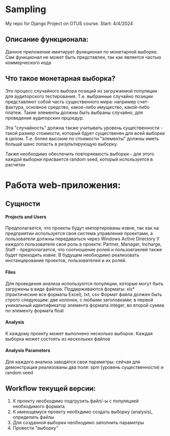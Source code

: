 # Sampling
My repo for Django Project on OTUS course.
Start: 4/4/2024


## Описание функционала:
Данное приложение имитирует функционал по монетарной выборке. Сам функционал не
может быть представлен, так как является частью коммерческого кода

## Что такое монетарная выборка?
Это процесс случайного выбора позиций из загружаемой популяции для аудиторского тестирования.
Т.е. выбранные случайно позиции представляют собой часть существенного мира: например счет-фактура, основное средство,
какое-либо имущество, какой-либо платеж. Такие элементы должны быть выбраны случайно, для проведения аудиторских
прцоедур.

Эта "случайность" должна также учитывать уровень существенности - такой размер стоимости, который бдует существенен для 
всей выборки в целом. Т.е. более высокие по стоимости "элементы" должны иметь большй шанс попасть в
результирующую выборку.

Также необходимо обеспечить повторяемость выборки - для этого каждой выборки присвается random seed, который
используется в расчетах

# Работа web-приложения:
## Сущности
#### Projects and Users
Предполагается, что проекты будут импортированы извне, так как на предприятии используется своя система
управления проектами, а пользователи должны передаваться через Windows Active Directory
У каждого пользователя своя роль в проекте: Partner, Manager, Incharge, Staff - предполагается, что соотношение
ролей и пользовтаелей также будет приходить извне. В будущем необходимо реализовать инстанцирование проектов, пользователей
и их ролей. 

#### Files
Для проведения анализа используются популяции, которые могут быть загружены в виде файлов.
Поддерживаются форматы: xls* (практические все форматы Excel), txt, csv
Формат файла должен быть строго следующим:
две колонки, с любыми заголовками; в первой уникальный идентификатор элемента формата integer, во второй
сумма по элементу формата float

#### Analysis
К каждому проекту может выполнено несколько выборок. Каждая выборка может состоять из нескольких файлов

#### Analysis Parameters
Для каждого анализа заводятся свои параметры: сейчая для демонстрации реализованы два поля:
spm (уровень существенности) и random seed

## Workflow текущей версии:
1. К проекту необходимо подгрузить файл/-ы с популяцией необходимого формата
2. К имеющемуся проекту необхдимо создать выборку (analysis), определить файлы
3. Для созданной выборки необходимо заполнить параметры
4. Провести "выборку"

